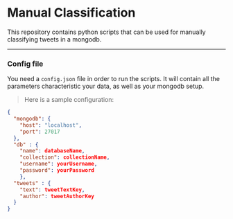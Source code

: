 # Manual Classification

This repository contains python scripts that can be used for manually classifying tweets in a mongodb.

-----------------------

### Config file

You need a `config.json` file in order to run the scripts. It will contain all the parameters characteristic your data, as well as your mongodb setup. 
> Here is a sample configuration:

```json
{
  "mongodb": {
    "host": "localhost",
    "port": 27017
  },
  "db" : {
  	"name": databaseName,
  	"collection": collectionName,
  	"username": yourUsername,
  	"password": yourPassword
	},
  "tweets" : {
    "text": tweetTextKey,
    "author": tweetAuthorKey
  }
}
```
